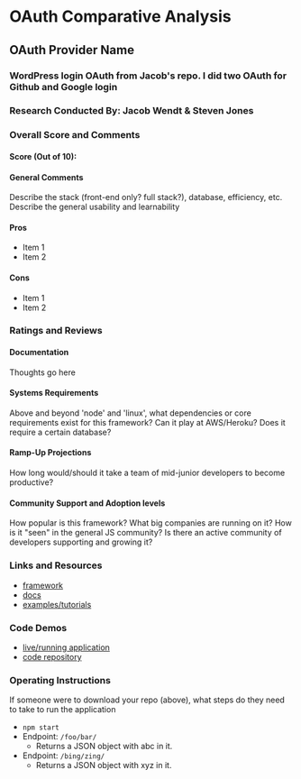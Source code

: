# OAuth Comparative Analysis

## OAuth Provider Name  

### WordPress login OAuth from Jacob's repo. I did two OAuth for Github and Google login

### Research Conducted By: Jacob Wendt & Steven Jones

### Overall Score and Comments
#### Score (Out of 10): 

#### General Comments
Describe the stack (front-end only? full stack?), database, efficiency, etc. Describe the general usability and learnability

#### Pros
* Item 1
* Item 2

#### Cons
* Item 1
* Item 2

### Ratings and Reviews
#### Documentation
Thoughts go here

#### Systems Requirements
Above and beyond 'node' and 'linux', what dependencies or core requirements exist for this framework?  Can it play at AWS/Heroku?  Does it require a certain database?

#### Ramp-Up Projections
How long would/should it take a team of mid-junior developers to become productive?

#### Community Support and Adoption levels
How popular is this framework? What big companies are running on it? How is it "seen" in the general JS community?  Is there an active community of developers supporting and growing it?


### Links and Resources
* [framework](http://xyz.com)
* [docs](http://xyz.com)
* [examples/tutorials](http://xyz.com)

### Code Demos
* [live/running application](http://xyz.com)
* [code repository](http://xyz.com)

### Operating Instructions
If someone were to download your repo (above), what steps do they need to take to run the application
* `npm start`
* Endpoint: `/foo/bar/`
  * Returns a JSON object with abc in it.
* Endpoint: `/bing/zing/`
  * Returns a JSON object with xyz in it.